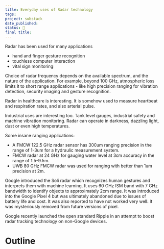 ```yaml
---
title: Everyday uses of Radar technology
tags: 
project: substack
date_published: 
status: 🚧
final title:
---
```

Radar has been used for many applications
- hand and finger gesture recognition
- touchless computer interaction
- vital sign monitoring

Choice of radar frequency depends on the available spectrum, and the nature of the application. For example, beyond 100 GHz, atmospheric loss limits it to short range applications - like high precision ranging for vibration detection, security imaging and gesture recognition.

Radar in healthcare is interesting. It is somehow used to measure heartbeat and respiration rates, and also arterial pulse. 

Industrial uses are interesting too. Tank level gauges, industrial safety and machine vibration monitoring. Radar can operate in darkness, dazzling light, dust or even high temperatures.

Some insane ranging applications:
- A FMCW 122.5 GHz radar sensor has 300um ranging precision in the range of 1-3um for a hydraulic measurement system.
- FMCW radar at 24 GHz for gauging water level at 3cm accuracy in the range of 1.5-9.5m. 
- UWB 80 GHz FMCW radar was used for ranging with better than 1um precision at 2m.

Google introduced the Soli radar which recognizes human gestures and interprets them with machine learning. It uses 60 GHz ISM band with 7 GHz bandwidth to identify objects to approximately 2cm range. It was introduced into the Google Pixel 4 but was ultimately abandoned due to issues of battery life and cost. It was also reported to have not worked very well. It was mysteriously removed from future versions of pixel.

Google recently launched the open standard Ripple in an attempt to boost radar tracking technology on non-Google devices.

# Outline
